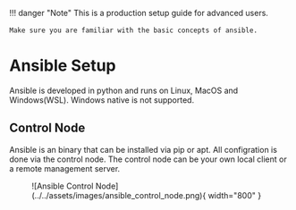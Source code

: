 !!! danger "Note"
    This is a production setup guide for advanced users.
    
    Make sure you are familiar with the basic concepts of ansible.

# Ansible Setup
Ansible is developed in python and runs on Linux, MacOS and Windows(WSL).
Windows native is not supported.

## Control Node
Ansible is an binary that can be installed via pip or apt.
All configration is done via the control node. The control node can be your own local client or a remote management server.

<figure markdown>
  ![Ansible Control Node](../../assets/images/ansible_control_node.png){ width="800" }
</figure>